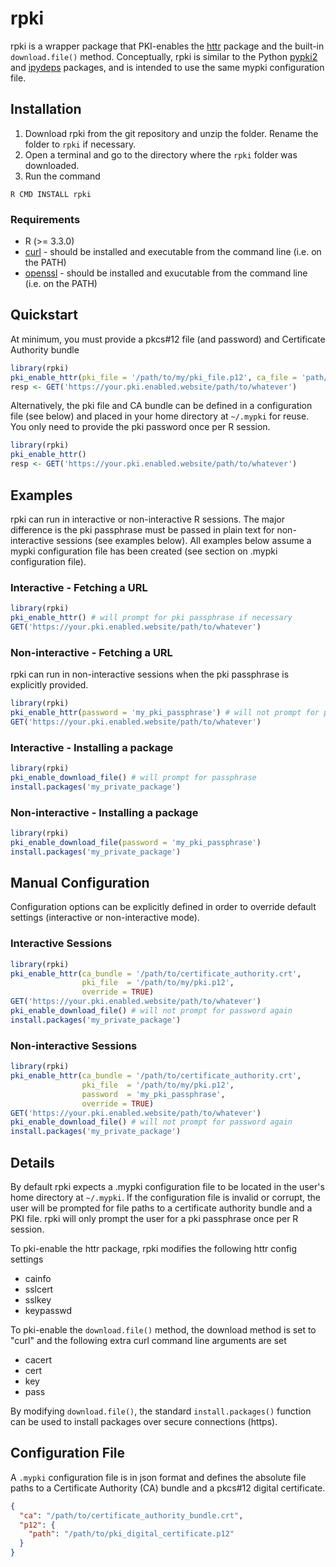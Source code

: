 # rpki
rpki is a wrapper package that PKI-enables the [httr](https://github.com/r-lib/httr) package and the built-in `download.file()` method. Conceptually, rpki is similar to the Python [pypki2](https://github.com/nbgallery/pypki2) and [ipydeps](https://github.com/nbgallery/ipydeps) packages, and is intended to use the same mypki configuration file.

## Installation
1. Download rpki from the git repository and unzip the folder. Rename the folder to `rpki` if necessary.
2. Open a terminal and go to the directory where the `rpki` folder was downloaded.
3. Run the command
```
R CMD INSTALL rpki
```

### Requirements
* R (>= 3.3.0)
* [curl](https://curl.haxx.se) - should be installed and executable from the command line (i.e. on the PATH)
* [openssl](https://www.openssl.org/) - should be installed and exucutable from the command line (i.e. on the PATH)

## Quickstart
At minimum, you must provide a pkcs#12 file (and password) and Certificate Authority bundle
```r
library(rpki)
pki_enable_httr(pki_file = '/path/to/my/pki_file.p12', ca_file = 'path/to/my/ca_bundle.crt')
resp <- GET('https://your.pki.enabled.website/path/to/whatever')
```
Alternatively, the pki file and CA bundle can be defined in a configuration file (see below) and placed in your home directory at `~/.mypki` for reuse. You only need to provide the pki password once per R session.
```r
library(rpki)
pki_enable_httr()
resp <- GET('https://your.pki.enabled.website/path/to/whatever')
```

## Examples
rpki can run in interactive or non-interactive R sessions. The major difference is the pki passphrase must be passed in plain text for non-interactive sessions (see examples below). All examples below assume a mypki configuration file has been created (see section on .mypki configuration file).

### Interactive - Fetching a URL
```r
library(rpki)
pki_enable_httr() # will prompt for pki passphrase if necessary
GET('https://your.pki.enabled.website/path/to/whatever')
```
### Non-interactive - Fetching a URL
rpki can run in non-interactive sessions when the pki passphrase is explicitly provided.
```r
library(rpki)
pki_enable_httr(password = 'my_pki_passphrase') # will not prompt for pki passphrase
GET('https://your.pki.enabled.website/path/to/whatever')
```

### Interactive - Installing a package
```r
library(rpki)
pki_enable_download_file() # will prompt for passphrase
install.packages('my_private_package')
```
### Non-interactive - Installing a package
```r
library(rpki)
pki_enable_download_file(password = 'my_pki_passphrase')
install.packages('my_private_package')
```

## Manual Configuration
Configuration options can be explicitly defined in order to override default settings (interactive or non-interactive mode).
### Interactive Sessions
```r
library(rpki)
pki_enable_httr(ca_bundle = '/path/to/certificate_authority.crt',
                pki_file  = '/path/to/my/pki.p12',
                override = TRUE)
GET('https://your.pki.enabled.website/path/to/whatever')
pki_enable_download_file() # will not prompt for password again
install.packages('my_private_package')
```
### Non-interactive Sessions
```r
library(rpki)
pki_enable_httr(ca_bundle = '/path/to/certificate_authority.crt',
                pki_file  = '/path/to/my/pki.p12',
                password  = 'my_pki_passphrase',
                override = TRUE)
GET('https://your.pki.enabled.website/path/to/whatever')
pki_enable_download_file() # will not prompt for password again
install.packages('my_private_package')
```

## Details
By default rpki expects a .mypki configuration file to be located in the user's home directory at `~/.mypki`. If the configuration file is invalid or corrupt, the user will be prompted for file paths to a certificate authority bundle and a PKI file. rpki will only prompt the user for a pki passphrase once per R session.

To pki-enable the httr package, rpki modifies the following httr config settings
* cainfo
* sslcert
* sslkey
* keypasswd

To pki-enable the `download.file()` method, the download method is set to "curl" and the following extra curl command line arguments are set
* cacert
* cert
* key
* pass

By modifying `download.file()`, the standard `install.packages()` function can be used to install packages over secure connections (https).

## Configuration File
A `.mypki` configuration file is in json format and defines the absolute file paths to a Certificate Authority (CA) bundle and a pkcs#12 digital certificate.
```json
{
  "ca": "/path/to/certificate_authority_bundle.crt",
  "p12": {
    "path": "/path/to/pki_digital_certificate.p12"
  }
}
```
